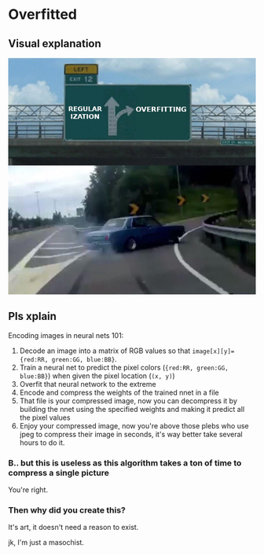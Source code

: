 # Overfitted
## Visual explanation
![alt text is for plebs](https://github.com/corollari/overfitted/raw/master/overfitted.jpg)
## Pls xplain
Encoding images in neural nets 101:
1. Decode an image into a matrix of RGB values so that `image[x][y]={red:RR, green:GG, blue:BB}`.
2. Train a neural net to predict the pixel colors (`{red:RR, green:GG, blue:BB}`) when given the pixel location (`(x, y)`)
3. Overfit that neural network to the extreme
4. Encode and compress the weights of the trained nnet in a file
5. That file is your compressed image, now you can decompress it by building the nnet using the specified weights and making it predict all the pixel values
6. Enjoy your compressed image, now you're above those plebs who use jpeg to compress their image in seconds, it's way better take several hours to do it.

### B.. but this is useless as this algorithm takes a ton of time to compress a single picture
You're right.

### Then why did you create this?
It's art, it doesn't need a reason to exist.

jk, I'm just a masochist.
